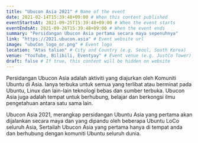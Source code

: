 ```yaml
---
title: "Ubucon Asia 2021" # Name of the event
date: 2021-02-14T15:39:48+09:00 # When this content published
eventStartsAt: 2021-09-25T15:39:48+09:00 # When the event starts
eventEndsAt: 2021-09-26T15:39:48+09:00 # When the event ends
summary: "Persidangan Ubucon Asia pertama secara maya sepenuhnya"
link: "https://2021.ubucon.asia" # Event website url
image: "ubuCon_logo_or.png" # Event logo
location: "Atas talian" # City and Country (e.g. Seoul, South Korea)
venue: "YouTube, Bilibili, Eventyay" # Event venue (e.g. JustCo Tower)
draft: false # If true, this content will be hidden on website
---
```


Persidangan Ubucon Asia adalah aktiviti yang diajurkan oleh Komuniti Ubuntu di Asia. Ianya terbuka untuk semua yang terlibat atau berminat pada Ubuntu, Linux dan lain-lain teknologi bebas dan sumber terbuka. Ubucon Asia juga adalah tempat untuk berhubung, belajar dan berkongsi ilmu pengetahuan antara satu sama lain.

Ubucon Asia 2021, merangkap persidangan Ubuntu Asia yang pertama akan dijalankan secara maya dan yang dipandu oleh beberapa Ubuntu LoCo seluruh Asia, Sertailah Ubucon Asia yang pertama hanya di tempat anda dan berhubung dengan komuniti Ubuntu seluruh dunia. 